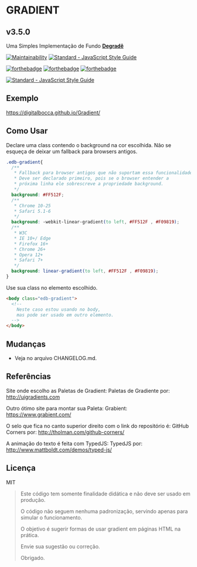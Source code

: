 # GRADIENT

## v3.5.0

Uma Simples Implementação de Fundo **[Degradê](https://pt.wikipedia.org/wiki/Degrad%C3%AA)**

[![Maintainability](https://api.codeclimate.com/v1/badges/5cf26d23900dfd1dc8a6/maintainability)](https://codeclimate.com/github/digitalbocca/Gradient/maintainability)
[![Standard - JavaScript Style Guide](https://img.shields.io/badge/code%20style-standard-brightgreen.svg)](https://standardjs.com/)

[![forthebadge](http://forthebadge.com/images/badges/uses-badges.svg)](http://forthebadge.com)
[![forthebadge](http://forthebadge.com/images/badges/contains-technical-debt.svg)](http://forthebadge.com)
[![forthebadge](http://forthebadge.com/images/badges/built-by-developers.svg)](http://forthebadge.com)

[![Standard - JavaScript Style Guide](https://cdn.rawgit.com/standard/standard/master/badge.svg)](https://github.com/standard/standard)

## Exemplo

<https://digitalbocca.github.io/Gradient/>

## Como Usar

Declare uma class contendo o background na cor escolhida.
Não se esqueça de deixar um fallback para browsers antigos.

```css
.edb-gradient{
  /**
   * Fallback para browser antigos que não suportam essa funcionalidade
   * Deve ser declarado primeiro, pois se o browser entender a
   * próxima linha ele sobrescreve a propriedade background.
   */
  background: #FF512F;
  /**
   * Chrome 10-25
   * Safari 5.1-6
   */
  background: -webkit-linear-gradient(to left, #FF512F , #F09819);
  /**
   * W3C
   * IE 10+/ Edge
   * Firefox 16+
   * Chrome 26+
   * Opera 12+
   * Safari 7+
   */
  background: linear-gradient(to left, #FF512F , #F09819);
}
```

Use sua class no elemento escolhido.

```html
<body class="edb-gradient">
  <!--
    Neste caso estou usando no body,
    mas pode ser usado em outro elemento.
  -->
</body>
```

## Mudanças

- Veja no arquivo CHANGELOG.md.

## Referências

Site onde escolho as Paletas de Gradient:
Paletas de Gradiente por: <http://uigradients.com>

Outro ótimo site para montar sua Paleta:
Grabient: <https://www.grabient.com/>

O selo que fica no canto superior direito com o link do repositório é:
GitHub Corners por: <http://tholman.com/github-corners/>

A animação do texto é feita com TypedJS:
TypedJS por: <http://www.mattboldt.com/demos/typed-js/>

## Licença

MIT

> Este código tem somente finalidade didática e não deve ser usado em produção.
>
> O código não seguem nenhuma padronização, servindo apenas para simular o funcionamento.
>
> O objetivo é sugerir formas de usar gradient em páginas HTML na prática.
>
> Envie sua sugestão ou correção.
>
> Obrigado.
